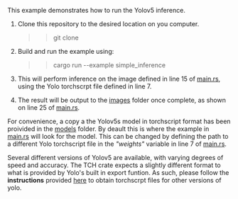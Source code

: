 
This example demonstrates how to run the Yolov5 inference.

1. Clone this repository to the desired location on you computer.
    >> git clone

2. Build and run the example using:

    >> cargo run --example simple_inference

3. This will perform inference on the image defined in line 15 of [main.rs](main.rs), using the Yolo torchscrpt file defined  in line 7.

4. The result will be output to the [images](images/) folder once complete, as shown on line 25 of [main.rs](main.rs).


For convenience, a copy a the Yolov5s model in torchscript format has been proivided in the [models](../../models/) folder. By deault this is where the example in [main.rs](main.rs) will look for the model. This can be changed by defining the path to a different Yolo torchscript file in the *"weights"* variable in line 7 of [main.rs](main.rs).

Several different versions of Yolov5 are available, with varying degrees of speed and accuracy. The TCH crate expects a slightly different format to what is provided by Yolo's built in export funtion. As such, please follow the **instructions** provided [here](../../models/) to obtain torchscrpt files for other versions of yolo.
